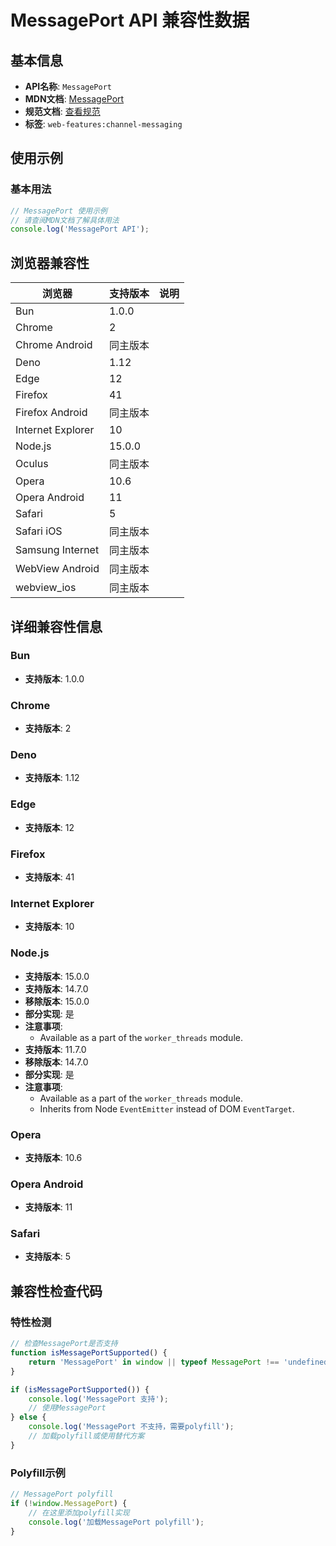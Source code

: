 # MessagePort API 兼容性数据

## 基本信息

- **API名称**: `MessagePort`
- **MDN文档**: [MessagePort](https://developer.mozilla.org/docs/Web/API/MessagePort)
- **规范文档**: [查看规范](https://html.spec.whatwg.org/multipage/web-messaging.html#message-ports)
- **标签**: `web-features:channel-messaging`

## 使用示例

### 基本用法

```javascript
// MessagePort 使用示例
// 请查阅MDN文档了解具体用法
console.log('MessagePort API');
```

## 浏览器兼容性

| 浏览器 | 支持版本 | 说明 |
|--------|----------|------|
| Bun | 1.0.0 |  |
| Chrome | 2 |  |
| Chrome Android | 同主版本 |  |
| Deno | 1.12 |  |
| Edge | 12 |  |
| Firefox | 41 |  |
| Firefox Android | 同主版本 |  |
| Internet Explorer | 10 |  |
| Node.js | 15.0.0 |  |
| Oculus | 同主版本 |  |
| Opera | 10.6 |  |
| Opera Android | 11 |  |
| Safari | 5 |  |
| Safari iOS | 同主版本 |  |
| Samsung Internet | 同主版本 |  |
| WebView Android | 同主版本 |  |
| webview_ios | 同主版本 |  |

## 详细兼容性信息

### Bun

- **支持版本**: 1.0.0

### Chrome

- **支持版本**: 2

### Deno

- **支持版本**: 1.12

### Edge

- **支持版本**: 12

### Firefox

- **支持版本**: 41

### Internet Explorer

- **支持版本**: 10

### Node.js

- **支持版本**: 15.0.0
- **支持版本**: 14.7.0
- **移除版本**: 15.0.0
- **部分实现**: 是
- **注意事项**:
  - Available as a part of the `worker_threads` module.
- **支持版本**: 11.7.0
- **移除版本**: 14.7.0
- **部分实现**: 是
- **注意事项**:
  - Available as a part of the `worker_threads` module.
  - Inherits from Node `EventEmitter` instead of DOM `EventTarget`.

### Opera

- **支持版本**: 10.6

### Opera Android

- **支持版本**: 11

### Safari

- **支持版本**: 5

## 兼容性检查代码

### 特性检测

```javascript
// 检查MessagePort是否支持
function isMessagePortSupported() {
    return 'MessagePort' in window || typeof MessagePort !== 'undefined';
}

if (isMessagePortSupported()) {
    console.log('MessagePort 支持');
    // 使用MessagePort
} else {
    console.log('MessagePort 不支持，需要polyfill');
    // 加载polyfill或使用替代方案
}
```

### Polyfill示例

```javascript
// MessagePort polyfill
if (!window.MessagePort) {
    // 在这里添加polyfill实现
    console.log('加载MessagePort polyfill');
}
```

